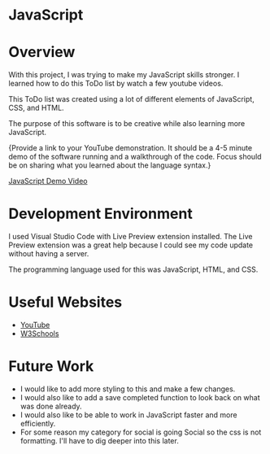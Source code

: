 # JavaScript

# Overview

With this project, I was trying to make my JavaScript skills stronger. I learned how to do this ToDo list by watch a few youtube videos. 

This ToDo list was created using a lot of different elements of JavaScript, CSS, and HTML.

The purpose of this software is to be creative while also learning more JavaScript.

{Provide a link to your YouTube demonstration. It should be a 4-5 minute demo of the software running and a walkthrough of the code. Focus should be on sharing what you learned about the language syntax.}

[JavaScript Demo Video](https://youtu.be/LV2ppbk8dEo)

# Development Environment

I used Visual Studio Code with Live Preview extension installed. The Live Preview extension was a great help because I could see my code update without having a server.

The programming language used for this was JavaScript, HTML, and CSS.

# Useful Websites

- [YouTube](https://www.youtube.com/watch?v=6eFwtaZf6zc)
- [W3Schools](https://www.w3schools.com/js/default.asp)

# Future Work

- I would like to add more styling to this and make a few changes.
- I would also like to add a save completed function to look back on what was done already.
- I would also like to be able to work in JavaScript faster and more efficiently.
- For some reason my category for social is going Social so the css is not formatting. I'll have to dig deeper into this later.
